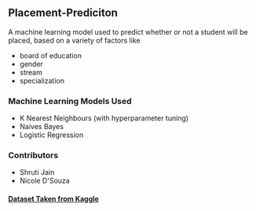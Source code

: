 ## Placement-Prediciton
A machine learning model used to predict whether or not a student will be placed, based on a variety of factors like
- board of education
- gender
- stream
- specialization
### Machine Learning Models Used ###
- K Nearest Neighbours (with hyperparameter tuning)
- Naives Bayes
- Logistic Regression

### Contributors ###
- Shruti Jain
- Nicole D'Souza


#### [Dataset Taken from Kaggle](https://www.kaggle.com/benroshan/factors-affecting-campus-placement)
